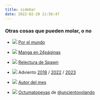 ```yaml
---
title: sidebar
date: 2022-02-20 11:56:47
---
```


### Otras cosas que pueden molar, o no

- [![](/sidebar/banner-24s-por-el-mundo.jpg)](/tags/veinticuatrosporelmundo) [Por el mundo](/tags/veinticuatrosporelmundo)

- [![](/sidebar/banner-manga.jpg)](/tags/manga) [Manga en 24páginas](/tags/manga)

- [![](/sidebar/banner-spawn.jpg)](/tags/spawn) [Relectura de Spawn](/tags/spawn)

- [![](/sidebar/banner-adviento.jpg)](/tags/adviento2023) Adviento
[2018](/tags/adviento2018) / [2022](/tags/adviento2022) / [2023](/tags/adviento2023)

- [![](/sidebar/banner-autor-del-mes.jpg)](/tags/autordelmes) [Autor del mes](/tags/autordelmes)

- [![](/sidebar/banner-octumatopeyas.jpg)](/tags/octumatopeyas) [Octumatopeyas](/tags/octumatopeyas) de [@uncientovolando](https://instagram.com/uncientovolando)
